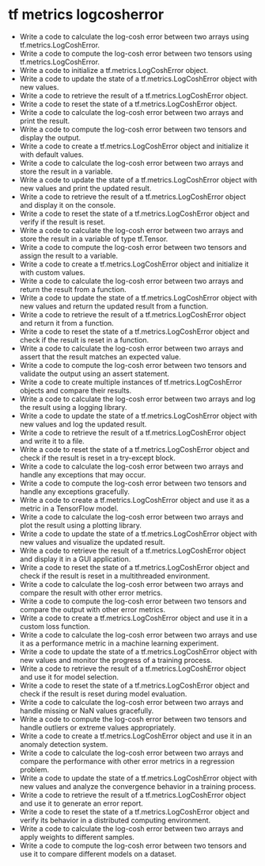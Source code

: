 # tf metrics logcosherror

- Write a code to calculate the log-cosh error between two arrays using tf.metrics.LogCoshError.
- Write a code to compute the log-cosh error between two tensors using tf.metrics.LogCoshError.
- Write a code to initialize a tf.metrics.LogCoshError object.
- Write a code to update the state of a tf.metrics.LogCoshError object with new values.
- Write a code to retrieve the result of a tf.metrics.LogCoshError object.
- Write a code to reset the state of a tf.metrics.LogCoshError object.
- Write a code to calculate the log-cosh error between two arrays and print the result.
- Write a code to compute the log-cosh error between two tensors and display the output.
- Write a code to create a tf.metrics.LogCoshError object and initialize it with default values.
- Write a code to calculate the log-cosh error between two arrays and store the result in a variable.
- Write a code to update the state of a tf.metrics.LogCoshError object with new values and print the updated result.
- Write a code to retrieve the result of a tf.metrics.LogCoshError object and display it on the console.
- Write a code to reset the state of a tf.metrics.LogCoshError object and verify if the result is reset.
- Write a code to calculate the log-cosh error between two arrays and store the result in a variable of type tf.Tensor.
- Write a code to compute the log-cosh error between two tensors and assign the result to a variable.
- Write a code to create a tf.metrics.LogCoshError object and initialize it with custom values.
- Write a code to calculate the log-cosh error between two arrays and return the result from a function.
- Write a code to update the state of a tf.metrics.LogCoshError object with new values and return the updated result from a function.
- Write a code to retrieve the result of a tf.metrics.LogCoshError object and return it from a function.
- Write a code to reset the state of a tf.metrics.LogCoshError object and check if the result is reset in a function.
- Write a code to calculate the log-cosh error between two arrays and assert that the result matches an expected value.
- Write a code to compute the log-cosh error between two tensors and validate the output using an assert statement.
- Write a code to create multiple instances of tf.metrics.LogCoshError objects and compare their results.
- Write a code to calculate the log-cosh error between two arrays and log the result using a logging library.
- Write a code to update the state of a tf.metrics.LogCoshError object with new values and log the updated result.
- Write a code to retrieve the result of a tf.metrics.LogCoshError object and write it to a file.
- Write a code to reset the state of a tf.metrics.LogCoshError object and check if the result is reset in a try-except block.
- Write a code to calculate the log-cosh error between two arrays and handle any exceptions that may occur.
- Write a code to compute the log-cosh error between two tensors and handle any exceptions gracefully.
- Write a code to create a tf.metrics.LogCoshError object and use it as a metric in a TensorFlow model.
- Write a code to calculate the log-cosh error between two arrays and plot the result using a plotting library.
- Write a code to update the state of a tf.metrics.LogCoshError object with new values and visualize the updated result.
- Write a code to retrieve the result of a tf.metrics.LogCoshError object and display it in a GUI application.
- Write a code to reset the state of a tf.metrics.LogCoshError object and check if the result is reset in a multithreaded environment.
- Write a code to calculate the log-cosh error between two arrays and compare the result with other error metrics.
- Write a code to compute the log-cosh error between two tensors and compare the output with other error metrics.
- Write a code to create a tf.metrics.LogCoshError object and use it in a custom loss function.
- Write a code to calculate the log-cosh error between two arrays and use it as a performance metric in a machine learning experiment.
- Write a code to update the state of a tf.metrics.LogCoshError object with new values and monitor the progress of a training process.
- Write a code to retrieve the result of a tf.metrics.LogCoshError object and use it for model selection.
- Write a code to reset the state of a tf.metrics.LogCoshError object and check if the result is reset during model evaluation.
- Write a code to calculate the log-cosh error between two arrays and handle missing or NaN values gracefully.
- Write a code to compute the log-cosh error between two tensors and handle outliers or extreme values appropriately.
- Write a code to create a tf.metrics.LogCoshError object and use it in an anomaly detection system.
- Write a code to calculate the log-cosh error between two arrays and compare the performance with other error metrics in a regression problem.
- Write a code to update the state of a tf.metrics.LogCoshError object with new values and analyze the convergence behavior in a training process.
- Write a code to retrieve the result of a tf.metrics.LogCoshError object and use it to generate an error report.
- Write a code to reset the state of a tf.metrics.LogCoshError object and verify its behavior in a distributed computing environment.
- Write a code to calculate the log-cosh error between two arrays and apply weights to different samples.
- Write a code to compute the log-cosh error between two tensors and use it to compare different models on a dataset.